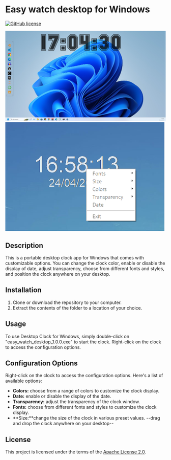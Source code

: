 # Easy watch desktop for Windows

[![GitHub license](https://img.shields.io/badge/license-Apache%202.0-blue)](https://github.com/mariano4659/easy-watch-desktop-1.0.0/blob/main/LICENSE)

<img src="https://github.com/mariano4659/easy-watch-desktop-1.0.0/blob/main/exaples/example.png" alt="Texto alternativo" width="900">
<img src="https://github.com/mariano4659/easy-watch-desktop-1.0.0/blob/main/exaples/example_options.png" alt="Options" width="500">

## Description

This is a portable desktop clock app for Windows that comes with customizable options. You can change the clock color, enable or disable the display of date, adjust transparency, choose from different fonts and styles, and position the clock anywhere on your desktop.

## Installation

1. Clone or download the repository to your computer.
2. Extract the contents of the folder to a location of your choice.

## Usage

To use Desktop Clock for Windows, simply double-click on "easy_watch_desktop_1.0.0.exe" to start the clock. Right-click on the clock to access the configuration options.

## Configuration Options

Right-click on the clock to access the configuration options. Here's a list of available options:

- **Colors:** choose from a range of colors to customize the clock display.
- **Date:** enable or disable the display of the date.
- **Transparency:** adjust the transparency of the clock window.
- **Fonts:** choose from different fonts and styles to customize the clock display.
- **Size:**change the size of the clock in various preset values.
--drag and drop the clock anywhere on your desktop--

## License

This project is licensed under the terms of the [Apache License 2.0](https://github.com/mariano4659/easy-watch-desktop-1.0.0/blob/main/LICENSE).

